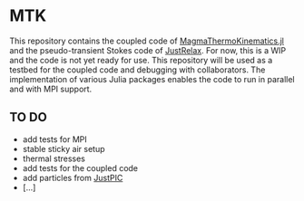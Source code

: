# MTK

This repository contains the coupled code of [MagmaThermoKinematics.jl](https://github.com/boriskaus/MagmaThermoKinematics.jl) and the pseudo-transient Stokes code of [JustRelax](https://github.com/PTsolvers/JustRelax.jl).
For now, this is a WIP and the code is not yet ready for use. This repository will be used as a testbed for the coupled code and debugging with collaborators.
The implementation of various Julia packages enables the code to run in parallel and with MPI support. 

## TO DO
- add tests for MPI
- stable sticky air setup
- thermal stresses
- add tests for the coupled code
- add particles from [JustPIC](https://github.com/JuliaGeodynamics/JustPIC.jl)
- [...]